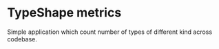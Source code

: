 TypeShape metrics
=================

Simple application which count number of types of different kind across codebase.